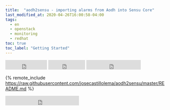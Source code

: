 ```yaml
---
title:  "aodh2sensu - importing alarms from Aodh into Sensu Core"
last_modified_at: 2020-04-26T16:00:58-04:00
tags:
  - en
  - openstack
  - monitoring
  - redhat
toc: true
toc_label: "Getting Started"
---
```




<iframe src="https://ghbtns.com/github-btn.html?user=josecastillolema&repo=aodh2sensu&type=watch&count=true&size=large&v=2" frameborder="0" scrolling="0" width="130" height="30" title="GitHub"></iframe>
<iframe src="https://ghbtns.com/github-btn.html?user=josecastillolema&repo=aodh2sensu&type=star&count=true&size=large" frameborder="0" scrolling="0" width="115" height="30" title="GitHub"></iframe>
<iframe src="https://ghbtns.com/github-btn.html?user=josecastillolema&repo=aodh2sensu&type=fork&count=true&size=large" frameborder="0" scrolling="0" width="170" height="30" title="GitHub"></iframe>


{% remote_include https://raw.githubusercontent.com/josecastillolema/aodh2sensu/master/README.md %}

<iframe src="https://ghbtns.com/github-btn.html?user=josecastillolema&type=follow&count=true&size=large" frameborder="0" scrolling="0" width="230" height="30" title="GitHub"></iframe>